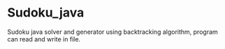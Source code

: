 # Sudoku_java
Sudoku java solver and generator using backtracking algorithm, program can read and write in file.
